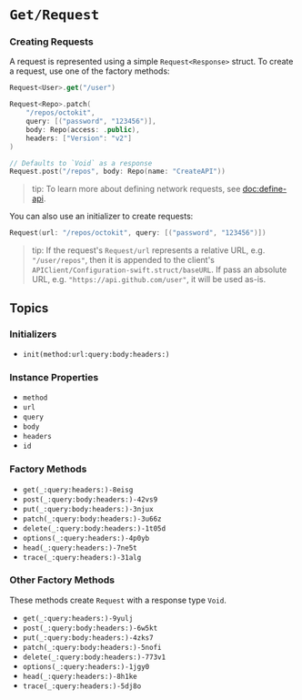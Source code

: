 # ``Get/Request``

### Creating Requests

A request is represented using a simple `Request<Response>` struct. To create a request, use one of the factory methods:

```swift
Request<User>.get("/user")

Request<Repo>.patch(
    "/repos/octokit",
    query: [("password", "123456")],
    body: Repo(access: .public),
    headers: ["Version": "v2"]
)

// Defaults to `Void` as a response
Request.post("/repos", body: Repo(name: "CreateAPI"))
```

> tip: To learn more about defining network requests, see <doc:define-api>.

You can also use an initializer to create requests:

```swift
Request(url: "/repos/octokit", query: [("password", "123456")])
```

> tip: If the request's ``Request/url`` represents a relative URL, e.g. `"/user/repos"`, then it is appended to the client's ``APIClient/Configuration-swift.struct/baseURL``. If pass an absolute URL, e.g. `"https://api.github.com/user"`, it will be used as-is.

## Topics

### Initializers

- ``init(method:url:query:body:headers:)``

### Instance Properties

- ``method``
- ``url``
- ``query``
- ``body``
- ``headers``
- ``id``

### Factory Methods

- ``get(_:query:headers:)-8eisg``
- ``post(_:query:body:headers:)-42vs9``
- ``put(_:query:body:headers:)-3njux``
- ``patch(_:query:body:headers:)-3u66z``
- ``delete(_:query:body:headers:)-1t05d``
- ``options(_:query:headers:)-4p0yb``
- ``head(_:query:headers:)-7ne5t``
- ``trace(_:query:headers:)-31alg``

### Other Factory Methods

These methods create ``Request`` with a response type `Void`.

- ``get(_:query:headers:)-9yulj``
- ``post(_:query:body:headers:)-6w5kt``
- ``put(_:query:body:headers:)-4zks7``
- ``patch(_:query:body:headers:)-5nofi``
- ``delete(_:query:body:headers:)-773v1``
- ``options(_:query:headers:)-1jgy0``
- ``head(_:query:headers:)-8h1ke``
- ``trace(_:query:headers:)-5dj8o``

